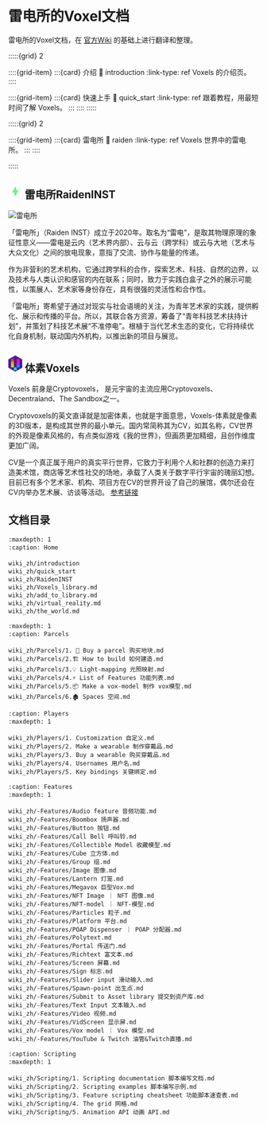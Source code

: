 # 雷电所的Voxel文档

雷电所的Voxel文档，在 [官方Wiki](https://wiki.cryptovoxels.com/) 的基础上进行翻译和整理。                                      

:::::{grid} 2

::::{grid-item}
:::{card} 介绍
:link: introduction
:link-type: ref
Voxels 的介绍页。
::::

::::{grid-item}
:::{card} 快速上手
:link: quick_start
:link-type: ref
跟着教程，用最短时间了解 Voxels。
:::
::::
:::::

:::::{grid} 2

::::{grid-item}
:::{card} 雷电所
:link: raiden
:link-type: ref
Voxels 世界中的雷电所。
:::
::::

:::::

## <img width='28' src='_static/img/RaidenINST_logo.jpg' /> 雷电所RaidenINST

![雷电所](https://mmbiz.qpic.cn/sz_mmbiz_gif/PBkwuGgIa5icTIaxdR2biaMvY7TtyCdR6FsKaubnMibP65M5qHVddUZjo9k4rSaSZZs1I2juug6ytnVgHicelWz31g/640?wx_fmt=gif&wxfrom=5&wx_lazy=1&wx_co=1)

「雷电所」（Raiden INST）成⽴于2020年。取名为“雷电”，是取其物理原理的象征性意义——雷电是云内（艺术界内部）、云与云（跨学科）或云与大地（艺术与大众文化）之间的放电现象，意指了交流、协作与能量的传递。

作为非营利的艺术机构，它通过跨学科的合作，探索艺术、科技、自然的边界，以及技术与⼈类认识和感官的内在联系；同时，致⼒于实践⽩盒⼦之外的展示可能性，以策展⼈、艺术家等身份存在，具有很强的灵活性和合作性。 

「雷电所」寄希望于通过对现实与社会语境的关注，为青年艺术家的实践，提供孵化、展示和传播的平台。所以，其联合各方资源，筹备了“青年科技艺术扶持计划”，并策划了科技艺术展“不准停电”。根植于当代艺术生态的变化，它将持续优化自身机制，联动国内外机构，以推出新的项目与展览。


## <img width='28' src='_static/img/logo.jpg' /> 体素Voxels

Voxels 前身是Cryptovoxels， 是元宇宙的主流应用Cryptovoxels、Decentraland、The Sandbox之一。

Cryptovoxels的英文直译就是加密体素，也就是字面意思，Voxels-体素就是像素的3D版本，是构成其世界的最小单元。国内常简称其为CV，如其名称，CV世界的外观是像素风格的，有点类似游戏《我的世界》，但画质更加精细，且创作维度更加广阔。

CV是一个真正属于用户的真实平行世界，它致力于利用个人和社群的创造力来打造美术馆，商店等艺术性社交的场地，承载了人类关于数字平行宇宙的瑰丽幻想。目前已有多个艺术家、机构、项目方在CV的世界开设了自己的展馆，偶尔还会在CV内举办艺术展、访谈等活动。 [参考链接](https://www.yuanyuzhouneican.com/article-473842.html)

## 文档目录

```{toctree}
:maxdepth: 1
:caption: Home

wiki_zh/introduction
wiki_zh/quick_start
wiki_zh/RaidenINST
wiki_zh/Voxels_library.md
wiki_zh/add_to_library.md
wiki_zh/virtual_reality.md
wiki_zh/the_world.md
```



```{toctree}
:maxdepth: 1
:caption: Parcels

wiki_zh/Parcels/1. 🛒 Buy a parcel 购买地块.md
wiki_zh/Parcels/2.🏗️ How to build 如何建造.md
wiki_zh/Parcels/3.💡 Light-mapping 光照映射.md
wiki_zh/Parcels/4.⚡ List of Features 功能列表.md
wiki_zh/Parcels/5.📦 Make a vox-model 制作 vox模型.md
wiki_zh/Parcels/6.🏚️ Spaces 空间.md
```


```{toctree}
:caption: Players
:maxdepth: 1

wiki_zh/Players/1. Customization 自定义.md
wiki_zh/Players/2. Make a wearable 制作穿戴品.md
wiki_zh/Players/3. Buy a wearable 购买穿戴品.md
wiki_zh/Players/4. Usernames 用户名.md
wiki_zh/Players/5. Key bindings 关键绑定.md
```


```{toctree}
:caption: Features
:maxdepth: 1

wiki_zh/-Features/Audio feature 音频功能.md
wiki_zh/-Features/Boombox 扬声器.md
wiki_zh/-Features/Button 按钮.md
wiki_zh/-Features/Call Bell 呼叫铃.md
wiki_zh/-Features/Collectible Model 收藏模型.md
wiki_zh/-Features/Cube 立方体.md
wiki_zh/-Features/Group 组.md
wiki_zh/-Features/Image 图像.md
wiki_zh/-Features/Lantern 灯笼.md
wiki_zh/-Features/Megavox 巨型Vox.md
wiki_zh/-Features/NFT Image ｜ NFT 图像.md
wiki_zh/-Features/NFT-model ｜ NFT-模型.md
wiki_zh/-Features/Particles 粒子.md
wiki_zh/-Features/Platform 平台.md
wiki_zh/-Features/POAP Dispenser ｜ POAP 分配器.md
wiki_zh/-Features/Polytext.md
wiki_zh/-Features/Portal 传送门.md
wiki_zh/-Features/Richtext 富文本.md
wiki_zh/-Features/Screen 屏幕.md
wiki_zh/-Features/Sign 标志.md
wiki_zh/-Features/Slider input 滑动输入.md
wiki_zh/-Features/Spawn-point 出生点.md
wiki_zh/-Features/Submit to Asset library 提交到资产库.md
wiki_zh/-Features/Text Input 文本输入.md
wiki_zh/-Features/Video 视频.md
wiki_zh/-Features/VidScreen 显示屏.md
wiki_zh/-Features/Vox model ｜ Vox 模型.md
wiki_zh/-Features/YouTube & Twitch 油管&Twitch直播.md
```


```{toctree}
:caption: Scripting
:maxdepth: 1

wiki_zh/Scripting/1. Scripting documentation 脚本编写文档.md
wiki_zh/Scripting/2. Scripting examples 脚本编写示例.md
wiki_zh/Scripting/3. Feature scripting cheatsheet 功能脚本速查表.md
wiki_zh/Scripting/4. The grid 网格.md
wiki_zh/Scripting/5. Animation API 动画 API.md
```

